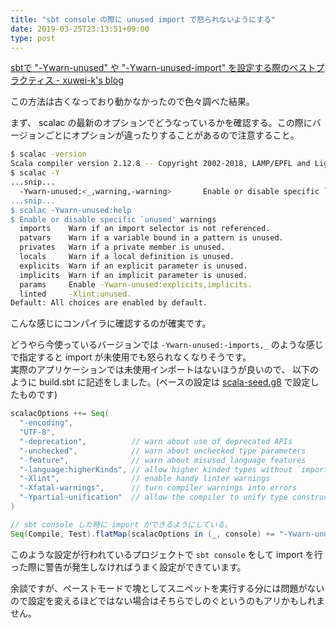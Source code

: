 ```yaml
---
title: "sbt console の際に unused import で怒られないようにする"
date: 2019-03-25T23:13:51+09:00
type: post
---
```


[sbtで "-Ywarn-unused" や "-Ywarn-unused-import" を設定する際のベストプラクティス - xuwei-k's blog](https://xuwei-k.hatenablog.com/entry/20150417/1429242775)

この方法は古くなっており動かなかったので色々調べた結果。

<!--more-->

まず、 scalac の最新のオプションでどうなっているかを確認する。この際にバージョンごとにオプションが違ったりすることがあるので注意すること。

```bash
$ scalac -version
Scala compiler version 2.12.8 -- Copyright 2002-2018, LAMP/EPFL and Lightbend, Inc.
$ scalac -Y
...snip...
  -Ywarn-unused:<_,warning,-warning>       Enable or disable specific `unused' warnings: `_' for all, `-Ywarn-unused:help' to list choices.
...snip...
$ scalac -Ywarn-unused:help
$ Enable or disable specific `unused' warnings
  imports    Warn if an import selector is not referenced.
  patvars    Warn if a variable bound in a pattern is unused.
  privates   Warn if a private member is unused.
  locals     Warn if a local definition is unused.
  explicits  Warn if an explicit parameter is unused.
  implicits  Warn if an implicit parameter is unused.
  params     Enable -Ywarn-unused:explicits,implicits.
  linted     -Xlint:unused.
Default: All choices are enabled by default.
```

こんな感じにコンパイラに確認するのが確実です。

どうやら今使っているバージョンでは `-Ywarn-unused:-imports,_` のような感じで指定すると import が未使用でも怒られなくなりそうです。  
実際のアプリケーションでは未使用インポートはないほうが良いので、 以下のように build.sbt に記述をしました。(ベースの設定は [scala-seed.g8](https://github.com/scala/scala-seed.g8) で設定したものです)

```scala
scalacOptions ++= Seq(
  "-encoding",
  "UTF-8",
  "-deprecation",          // warn about use of deprecated APIs
  "-unchecked",            // warn about unchecked type parameters
  "-feature",              // warn about misused language features
  "-language:higherKinds", // allow higher kinded types without `import scala.language.higherKinds`
  "-Xlint",                // enable handy linter warnings
  "-Xfatal-warnings",      // turn compiler warnings into errors
  "-Ypartial-unification"  // allow the compiler to unify type constructors of different arities
)

// sbt console した時に import ができるようにしている。
Seq(Compile, Test).flatMap(scalacOptions in (_, console) += "-Ywarn-unused:-imports,_")
```

このような設定が行われているプロジェクトで `sbt console` をして import を行った際に警告が発生しなければうまく設定ができています。

余談ですが、ペーストモードで塊としてスニペットを実行する分には問題がないので設定を変えるほどではない場合はそちらでしのぐというのもアリかもしれません。
